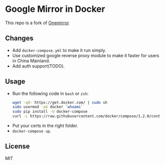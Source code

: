 # Google Mirror in Docker

This repo is a fork of [Onemirror](https://github.com/brentybh/onemirror)

## Changes

 - Add `docker-compose.yml` to make it run simply.
 - Use customized google reverse proxy module to make it faster for users in China Mainland.
 - Add auth support(TODO).

## Usage

 - Run the following code in `bash` or `zsh`:
	```bash
	wget -qO- https://get.docker.com/ | sudo sh
	sudo usermod -aG docker `whoami`
	sudo pip install -U docker-compose
	curl -L https://raw.githubusercontent.com/docker/compose/1.2.0/contrib/completion/bash/docker-compose > /etc/bash\_completion.d/docker-compose | sudo bash
	```
 - Put your certs in the right folder.
 - `docker-compose up`.

## License

MIT